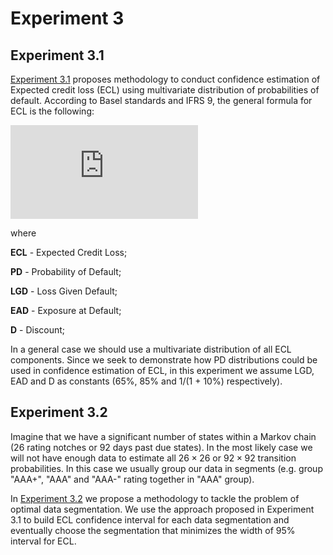 # Experiment 3

## Experiment 3.1

[Experiment 3.1](experiment_3_1) proposes methodology to conduct confidence estimation of Expected credit loss (ECL) using multivariate distribution of probabilities of default. According to Basel standards and IFRS 9, the general formula for ECL is the following:

![equation](https://latex.codecogs.com/gif.latex?ECL%3DPD%20%5Ccdot%20LGD%20%5Ccdot%20EAD%20cdot%20D)

where 

**ECL** - Expected Credit Loss; 

**PD** - Probability of Default; 

**LGD** - Loss Given Default; 

**EAD** - Exposure at Default; 

**D** - Discount; 

In a general case we should use a multivariate distribution of all ECL components.
Since we seek to demonstrate how PD distributions could be used in confidence estimation of ECL, in this experiment we assume LGD, EAD and D as constants (65%, 85% and 1/(1 + 10%) respectively).

## Experiment 3.2

Imagine that we have a significant number of states within a Markov chain (26 rating notches or 92 days past due states).
In the most likely case we will not have enough data to estimate all $26 \times 26$ or $92 \times 92$ transition probabilities. In this case we usually group our data in segments (e.g. group "AAA+", "AAA" and "AAA-" rating together in "AAA" group).

In [Experiment 3.2](experiment_3_2) we propose a methodology to tackle the problem of optimal data segmentation. We use the approach proposed in Experiment 3.1 to build ECL confidence interval for each data segmentation and eventually choose the segmentation that minimizes the width of 95% interval for ECL.
